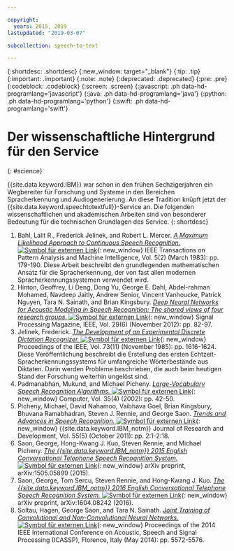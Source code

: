 ```yaml
---

copyright:
  years: 2015, 2019
lastupdated: "2019-03-07"

subcollection: speech-to-text

---
```


{:shortdesc: .shortdesc}
{:new_window: target="_blank"}
{:tip: .tip}
{:important: .important}
{:note: .note}
{:deprecated: .deprecated}
{:pre: .pre}
{:codeblock: .codeblock}
{:screen: .screen}
{:javascript: .ph data-hd-programlang='javascript'}
{:java: .ph data-hd-programlang='java'}
{:python: .ph data-hd-programlang='python'}
{:swift: .ph data-hd-programlang='swift'}

# Der wissenschaftliche Hintergrund für den Service
{: #science}

{{site.data.keyword.IBM}} war schon in den frühen Sechzigerjahren ein Wegbereiter für Forschung und Systeme in den Bereichen Spracherkennung und Audiogenerierung. An diese Tradition knüpft jetzt der {{site.data.keyword.speechtotextfull}}-Service an. Die folgenden wissenschaftlichen und akademischen Arbeiten sind von besonderer Bedeutung für die technischen Grundlagen des Service.
{: shortdesc}

1.  Bahl, Lalit R., Frederick Jelinek, and Robert L. Mercer. [*A Maximum Likelihood Approach to Continuous Speech Recognition.* ![Symbol für externen Link](../../icons/launch-glyph.svg "Symbol für externen Link")](http://ieeexplore.ieee.org/xpl/login.jsp?tp=&arnumber=4767370&url=http%3A%2F%2Fieeexplore.ieee.org%2Fiel5%2F34%2F4767360%2F04767370.pdf%3Farnumber%3D4767370){: new_window} IEEE Transactions on Pattern Analysis and Machine Intelligence, Vol. 5(2) (March 1983): pp. 179-190. Diese Arbeit beschreibt den grundlegenden mathematischen Ansatz für die Spracherkennung, der von fast allen modernen Spracherkennungssystemen verwendet wird.
1.  Hinton, Geoffrey, Li Deng, Dong Yu, George E. Dahl, Abdel-rahman Mohamed, Navdeep Jaitly, Andrew Senior, Vincent Vanhoucke, Patrick Nguyen, Tara N. Sainath, and Brian Kingsbury. [*Deep Neural Networks for Acoustic Modeling in Speech Recognition: The shared views of four research groups.* ![Symbol für externen Link](../../icons/launch-glyph.svg "Symbold für externen Link")](http://ieeexplore.ieee.org/xpl/articleDetails.jsp?arnumber=6296526){: new_window} Signal Processing Magazine, IEEE, Vol. 29(6) (November 2012): pp. 82-97.
1.  Jelinek, Frederick. [*The Development of an Experimental Discrete Dictation Recognizer.* ![Symbol für externen Link](../../icons/launch-glyph.svg "Symbol für externen Link")](http://ieeexplore.ieee.org/xpl/login.jsp?tp=&arnumber=1457611&url=http%3A%2F%2Fieeexplore.ieee.org%2Fiel5%2F5%2F31355%2F01457611.pdf%3Farnumber%3D1457611){: new_window} Proceedings of the IEEE, Vol. 73(11) (November 1985): pp. 1616-1624. Diese Veröffentlichung beschreibt die Erstellung des ersten Echtzeit-Spracherkennungssystems für umfangreiche Wörterbestände aus Diktaten. Darin werden Probleme beschrieben, die auch beim heutigen Stand der Forschung weiterhin ungelöst sind.
1.  Padmanabhan, Mukund, and Michael Picheny. [*Large-Vocabulary Speech Recognition Algorithms.* ![Symbol für externen Link](../../icons/launch-glyph.svg "Symbol für externen Link")](http://ieeexplore.ieee.org/xpl/login.jsp?tp=&arnumber=993770&url=http%3A%2F%2Fieeexplore.ieee.org%2Fiel5%2F2%2F21439%2F00993770.pdf%3Farnumber%3D993770){: new_window} Computer, Vol. 35(4) (2002): pp. 42-50.
1.  Picheny, Michael, David Nahamoo, Vaibhava Goel, Brian Kingsbury, Bhuvana Ramabhadran, Steven J. Rennie, and George Saon. [*Trends and Advances in Speech Recognition.* ![Symbol für externen Link](../../icons/launch-glyph.svg "Symbol für externen Link")](http://ieeexplore.ieee.org/xpl/login.jsp?tp=&arnumber=6032775&url=http%3A%2F%2Fieeexplore.ieee.org%2Fxpls%2Fabs_all.jsp%3Farnumber%3D6032775){: new_window} {{site.data.keyword.IBM_notm}} Journal of Research and Development, Vol. 55(5) (October 2011): pp. 2:1-2:18.
1.  Saon, George, Hong-Kwang J. Kuo, Steven Rennie, and Michael Picheny. [*The {{site.data.keyword.IBM_notm}} 2015 English Conversational Telephone Speech Recognition System.* ![Symbol für externen Link](../../icons/launch-glyph.svg "Symbol für externen Link")](https://arxiv.org/pdf/1505.05899.pdf){: new_window} arXiv preprint, arXiv:1505.05899 (2015).
1.  Saon, George, Tom Sercu, Steven Rennie, and Hong-Kwang J. Kuo. [*The {{site.data.keyword.IBM_notm}} 2016 English Conversational Telephone Speech Recognition System.* ![Symbol für externen Link](../../icons/launch-glyph.svg "Symbol für externen Link")](https://arxiv.org/pdf/1604.08242v1.pdf){: new_window} arXiv preprint, arXiv:1604.08242 (2016).
1.  Soltau, Hagen, George Saon, and Tara N. Sainath. [*Joint Training of Convolutional and Non-Convolutional Neural Networks.* ![Symbol für externen Link](../../icons/launch-glyph.svg "Symbol für externen Link")](http://ieeexplore.ieee.org/xpl/login.jsp?tp=&arnumber=6854669&url=http%3A%2F%2Fieeexplore.ieee.org%2Fxpls%2Fabs_all.jsp%3Farnumber%3D6854669){: new_window} Proceedings of the 2014 IEEE International Conference on Acoustic, Speech and Signal Processing (ICASSP), Florence, Italy (May 2014): pp. 5572-5576.
